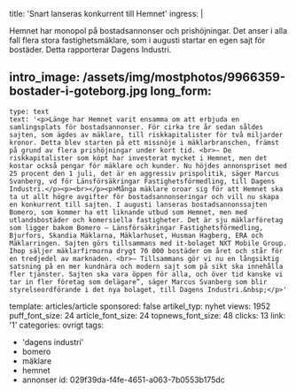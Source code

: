 title: 'Snart lanseras konkurrent till Hemnet'
ingress: |
  <p>Hemnet har monopol på bostadsannonser och prishöjningar. Det anser i alla fall flera stora fastighetsmäklare, som i augusti startar en egen sajt för bostäder. Detta rapporterar Dagens Industri.
  </p>
  
intro_image: /assets/img/mostphotos/9966359-bostader-i-goteborg.jpg
long_form:
  -
    type: text
    text: '<p>Länge har Hemnet varit ensamma om att erbjuda en samlingsplats för bostadsannonser. För cirka tre år sedan såldes sajten, som ägdes av mäklare, till riskkapitalister för två miljarder kronor. Detta blev starten på ett missnöje i mäklarbranschen, främst på grund av flera prishöjningar under kort tid. <br>– De riskkapitalister som köpt har investerat mycket i Hemnet, men det kostar också pengar för mäklare och kunder. Nu höjdes annonspriset med 25 procent den 1 juli, det är en aggressiv prispolitik, säger Marcus Svanberg, vd för Länsförsäkringar Fastighetsförmedling, till Dagens Industri.</p><p><br></p><p>Många mäklare oroar sig för att Hemnet ska ta ut allt högre avgifter för bostadsannonseringar och vill nu skapa en konkurrent till sajten. I augusti lanseras bostadsannonssajten Bomero, som kommer ha ett liknande utbud som Hemnet, men med utlandsbostäder och komersiella fastigheter. Det är sju mäklarföretag som ligger bakom Bomero – Länsförsäkringar Fastighetsförmedling, Bjurfors, Skandia Mäklarna, Mäklarhuset, Husman Hagberg, ERA och Mäklarringen. Sajten görs tillsammans med it-bolaget NXT Mobile Group. Ihop säljer mäklarfirmorna drygt 70 000 bostäder om året och står för en tredjedel av marknaden. <br>– Tillsammans gör vi nu en långsiktig satsning på en mer kundnära och modern sajt som på sikt ska innehålla fler tjänster. Sajten ska vara öppen för alla, och över tid kanske vi tar in fler företag som delägare”, säger Marcus Svanberg som blir styrelseordförande i det nya bolaget, till Dagens Industri.&nbsp;</p>'
template: articles/article
sponsored: false
artikel_typ: nyhet
views: 1952
puff_font_size: 24
article_font_size: 24
topnews_font_size: 48
clicks: 13
link: '1'
categories: ovrigt
tags:
  - 'dagens industri'
  - bomero
  - mäklare
  - hemnet
  - annonser
id: 029f39da-f4fe-4651-a063-7b0553b175dc
